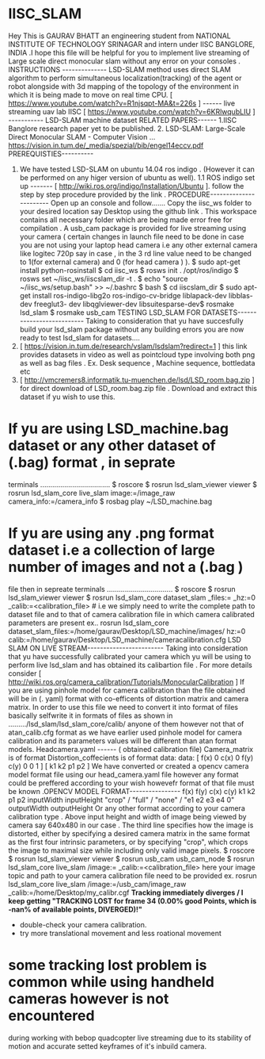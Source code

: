 # IISC_SLAM
Hey
This is GAURAV BHATT an engineering student from NATIONAL INSTITUTE OF
TECHNOLOGY SRINAGAR and intern under IISC BANGLORE, INDIA .I hope this
file will be helpful for you to implement live streaming of Large scale direct monocular
slam without any error on your consoles .
INSTRUCTIONS --------------
LSD-SLAM method uses direct SLAM algorithm to perform simultaneous localization(tracking) of
the agent or robot alongside with 3d mapping of the topology of the environment in which it is
being made to move on real time CPU.
[ https://www.youtube.com/watch?v=R1njsqpt-MA&t=226s ] ------ live streaming uav lab IISC
[ https://www.youtube.com/watch?v=6KRlwqubLIU ] ----------- LSD-SLAM machine dataset
RELATED PAPERS------
1.IISC Banglore research paper yet to be published.
2. LSD-SLAM: Large-Scale Direct Monocular SLAM - Computer Vision ...
https://vision.in.tum.de/_media/spezial/bib/engel14eccv.pdf
PREREQUISTIES----------
1. We have tested LSD-SLAM on ubuntu 14.04 ros indigo . (However it can be performed on any
higer version of ubuntu as well).
1.1 ROS indigo set up ------- [ http://wiki.ros.org/indigo/Installation/Ubuntu ].
follow the step by step procedure provided by the link .
PROCEDURE-----------------------
Open up an console and follow.......
Copy the iisc_ws folder to your desired location say Desktop using the github link . This
workspace contains all necessary folder which are being made error free for compilation . A
usb_cam package is provided for live streaming using your camera ( certain changes in launch file
need to be done in case you are not using your laptop head camera i.e any other external camera like
logitec 720p say in case , in the 3 rd line value need to be changed to 1(for external camera) and 0
(for head camera ) ).
$ sudo apt-get install python-rosinstall
$ cd iisc_ws
$ rosws init . /opt/ros/indigo
$ rosws set ~/iisc_ws/iiscslam_dir -t .
$ echo "source ~/iisc_ws/setup.bash" >> ~/.bashrc
$ bash
$ cd iiscslam_dir
$ sudo apt-get install ros-indigo-libg2o ros-indigo-cv-bridge liblapack-dev libblas-dev freeglut3-
dev libqglviewer-dev libsuitesparse-dev$ rosmake lsd_slam
$ rosmake usb_cam
TESTING LSD_SLAM FOR DATASETS--------------------------
Taking to consideration that yu have succesfully build your lsd_slam package without any building
errors you are now ready to test lsd_slam for datasets....
1. [ https://vision.in.tum.de/research/vslam/lsdslam?redirect=1 ] this link provides datasets in
video as well as pointcloud type involving both png as well as bag files . Ex. Desk sequence ,
Machine sequence, bottledata etc
2. [ http://vmcremers8.informatik.tu-muenchen.de/lsd/LSD_room.bag.zip ] for direct download of
LSD_room.bag.zip file . Download and extract this dataset if yu wish to use this.
# If yu are using LSD_machine.bag dataset or any other dataset of (.bag) format , in seprate
terminals ...................................
$ roscore
$ rosrun lsd_slam_viewer viewer
$ rosrun lsd_slam_core live_slam image:=/image_raw camera_info:=/camera_info
$ rosbag play ~/LSD_machine.bag
# If yu are using any .png format dataset i.e a collection of large number of images and not a (.bag )
file then in sepreate terminals .................................
$ roscore
$ rosrun lsd_slam_viewer viewer
$ rosrun lsd_slam_core dataset_slam _files:=<files> _hz:=0 _calib:=<calibration_file> # i.e we
simply need to write the complete path to dataset file and to that of camera calibration file in which
camera calibrated parameters are present ex..
rosrun lsd_slam_core dataset_slam_files:=/home/gaurav/Desktop/LSD_machine/images/ hz:=0
calib:=/home/gaurav/Desktop/LSD_machine/cameracalibration.cfg
LSD SLAM ON LIVE STREAM------------------------
Taking into consideration that yu have successfully calibrated your camera which yu will be using
to perform live lsd_slam and has obtained its calibartion file . For more details consider
[ http://wiki.ros.org/camera_calibration/Tutorials/MonocularCalibration ]
If you are using pinhole model for camera calibration than the file obtained will be in (. yaml)
format with co-efficents of distortion matrix and camera matrix. In order to use this file we need to
convert it into format of files basically selfwrite it in formats of files as shown in
........./lsd_slam/lsd_slam_core/calib/ anyone of them however not that of atan_calib.cfg format as
we have earlier used pinhole model for camera calibration and its parameters values will be
different than atan format models.
Headcamera.yaml ------ ( obtained calibration file)
Camera_matrix is of format
Distortion_coffecients is of format
data:
data:
[ f(x) 0 c(x) 0 f(y) c(y) 0 0 1 ]
[ k1 k2 p1 p2 ]
We have converted or created a opencv camera model format file using our head_camera.yaml file
however any format could be preffered according to your wish howevefr format of that file must be
known .OPENCV MODEL FORMAT----------------
f(x) f(y) c(x) c(y) k1 k2 p1 p2
inputWidth inputHeight
"crop" / "full" / "none" / "e1 e2 e3 e4 0"
outputWidth outputHeight
Or any other format according to your camera calibration type . Above input height and width of
image being viewed by camera say 640x480 in our case . The third line specifies how the image is
distorted, either by specifying a desired camera matrix in the same format as the first four intrinsic
parameters, or by specifying "crop", which crops the image to maximal size while including only
valid image pixels.
$ roscore
$ rosrun lsd_slam_viewer viewer
$ rosrun usb_cam usb_cam_node
$ rosrun lsd_slam_core live_slam /image:=<yourstreamtopic> _calib:=<calibration_file>
here your image topic and path to your camera calibration file need to be provided ex.
rosrun lsd_slam_core live_slam /image:=/usb_cam/image_raw
_calib:=/home/Desktop/my_calibr.cgf
**Tracking immediately diverges / I keep getting "TRACKING LOST for frame 34 (0.00% good
Points, which is -nan% of available points, DIVERGED)!"**
- double-check your camera calibration.
- try more translational movement and less roational movement
# some tracking lost problem is common while using handheld cameras however is not encountered
during working with bebop quadcopter live streaming due to its stability of motion and accurate
setted keyframes of it's inbuild camera.
